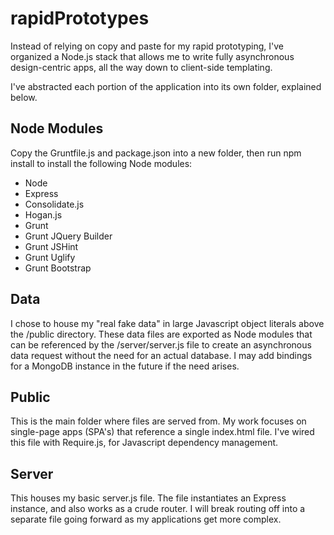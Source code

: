 rapidPrototypes
===============

Instead of relying on copy and paste for my rapid prototyping, I've organized a Node.js stack that allows me to write
fully asynchronous design-centric apps, all the way down to client-side templating.

I've abstracted each portion of the application into its own folder, explained below. 

## Node Modules ##

Copy the Gruntfile.js and package.json into a new folder, then run npm install to install the following Node modules:

+ Node
+ Express
+ Consolidate.js
+ Hogan.js
+ Grunt
+ Grunt JQuery Builder
+ Grunt JSHint
+ Grunt Uglify
+ Grunt Bootstrap

## Data ##

I chose to house my "real fake data" in large Javascript object literals above the /public directory. These data
files are exported as Node modules that can be referenced by the /server/server.js file to create an asynchronous
data request without the need for an actual database. I may add bindings for a MongoDB instance in the future if 
the need arises.

## Public ##

This is the main folder where files are served from. My work focuses on single-page apps (SPA's) that reference a single 
index.html file. I've wired this file with Require.js, for Javascript dependency management.

## Server ##

This houses my basic server.js file. The file instantiates an Express instance, and also works as a crude router. I will
break routing off into a separate file going forward as my applications get more complex.


